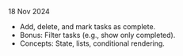18 Nov 2024
- Add, delete, and mark tasks as complete.
- Bonus: Filter tasks (e.g., show only completed).
- Concepts: State, lists, conditional rendering.
